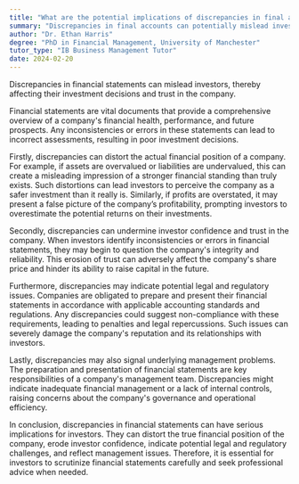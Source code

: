 ```yaml
---
title: "What are the potential implications of discrepancies in final accounts for investors?"
summary: "Discrepancies in final accounts can potentially mislead investors, affecting their investment decisions and trust in the company."
author: "Dr. Ethan Harris"
degree: "PhD in Financial Management, University of Manchester"
tutor_type: "IB Business Management Tutor"
date: 2024-02-20
---
```


Discrepancies in financial statements can mislead investors, thereby affecting their investment decisions and trust in the company.

Financial statements are vital documents that provide a comprehensive overview of a company's financial health, performance, and future prospects. Any inconsistencies or errors in these statements can lead to incorrect assessments, resulting in poor investment decisions.

Firstly, discrepancies can distort the actual financial position of a company. For example, if assets are overvalued or liabilities are undervalued, this can create a misleading impression of a stronger financial standing than truly exists. Such distortions can lead investors to perceive the company as a safer investment than it really is. Similarly, if profits are overstated, it may present a false picture of the company’s profitability, prompting investors to overestimate the potential returns on their investments.

Secondly, discrepancies can undermine investor confidence and trust in the company. When investors identify inconsistencies or errors in financial statements, they may begin to question the company's integrity and reliability. This erosion of trust can adversely affect the company's share price and hinder its ability to raise capital in the future.

Furthermore, discrepancies may indicate potential legal and regulatory issues. Companies are obligated to prepare and present their financial statements in accordance with applicable accounting standards and regulations. Any discrepancies could suggest non-compliance with these requirements, leading to penalties and legal repercussions. Such issues can severely damage the company's reputation and its relationships with investors.

Lastly, discrepancies may also signal underlying management problems. The preparation and presentation of financial statements are key responsibilities of a company's management team. Discrepancies might indicate inadequate financial management or a lack of internal controls, raising concerns about the company's governance and operational efficiency.

In conclusion, discrepancies in financial statements can have serious implications for investors. They can distort the true financial position of the company, erode investor confidence, indicate potential legal and regulatory challenges, and reflect management issues. Therefore, it is essential for investors to scrutinize financial statements carefully and seek professional advice when needed.
    